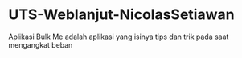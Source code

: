 # UTS-Weblanjut-NicolasSetiawan
 Aplikasi Bulk Me adalah aplikasi yang isinya tips dan trik pada saat mengangkat beban
